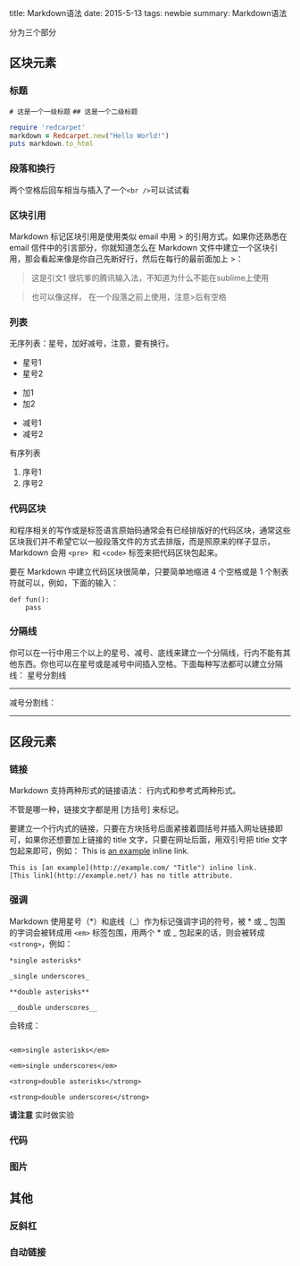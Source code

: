 title: Markdown语法
date: 2015-5-13
tags: newbie
summary: Markdown语法


 
分为三个部分

##  区块元素
###  标题

`# 这是一个一级标题`
`## 这是一个二级标题`

```ruby
require 'redcarpet'
markdown = Redcarpet.new("Hello World!")
puts markdown.to_html
```

### 段落和换行
两个空格后回车相当与插入了一个`<br />`可以试试看
### 区块引用
Markdown 标记区块引用是使用类似 email 中用 > 的引用方式。如果你还熟悉在 email 信件中的引言部分，你就知道怎么在 Markdown 文件中建立一个区块引用，那会看起来像是你自己先断好行，然后在每行的最前面加上 >：

> 这是引文1
> 很坑爹的腾讯输入法，不知道为什么不能在sublime上使用

> 也可以像这样，
在一个段落之前上使用，注意>后有空格


### 列表
无序列表：星号，加好减号，注意，要有换行。

* 星号1
* 星号2

+ 加1
+ 加2

- 减号1
- 减号2

有序列表

1. 序号1
2. 序号2

### 代码区块
和程序相关的写作或是标签语言原始码通常会有已经排版好的代码区块，通常这些区块我们并不希望它以一般段落文件的方式去排版，而是照原来的样子显示，Markdown 会用 `<pre> `和 `<code>` 标签来把代码区块包起来。

要在 Markdown 中建立代码区块很简单，只要简单地缩进 4 个空格或是 1 个制表符就可以，例如，下面的输入：

	def fun():
		pass


### 分隔线
你可以在一行中用三个以上的星号、减号、底线来建立一个分隔线，行内不能有其他东西。你也可以在星号或是减号中间插入空格。下面每种写法都可以建立分隔线：
星号分割线

* * *
减号分割线：

---
##  区段元素
### 链接
Markdown 支持两种形式的链接语法： 行内式和参考式两种形式。

不管是哪一种，链接文字都是用 [方括号] 来标记。

要建立一个行内式的链接，只要在方块括号后面紧接着圆括号并插入网址链接即可，如果你还想要加上链接的 title 文字，只要在网址后面，用双引号把 title 文字包起来即可，例如：
This is [an example](http://example.com/ "Title") inline link.

	This is [an example](http://example.com/ "Title") inline link.
	[This link](http://example.net/) has no title attribute.

### 强调
Markdown 使用星号（*）和底线（_）作为标记强调字词的符号，被 * 或 _ 包围的字词会被转成用 `<em>` 标签包围，用两个 * 或 _ 包起来的话，则会被转成 `<strong>`，例如：
```
*single asterisks*

_single underscores_

**double asterisks**

__double underscores__
```
会转成：
```

<em>single asterisks</em>

<em>single underscores</em>

<strong>double asterisks</strong>

<strong>double underscores</strong>
```

**请注意**
实时做实验

### 代码
### 图片
##  其他
### 反斜杠
### 自动链接
